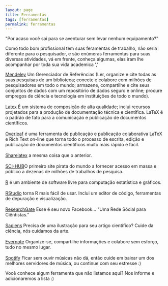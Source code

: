 ```yaml
---
layout: page
title: Ferramentas
tags: [ferramentas]
permalink: ferramentas
---
```


<p>
    <cita>
        "Por acaso você sai para se aventurar sem levar nenhum equipamento?"
    </cita>
</p>

<amp-img width="600" height="400" layout="responsive" src="{{ site.url }}/assets/images/lum3n-187468-unsplash.jpg"></amp-img>

<p>
    Como todo bom profissional tem suas feramentas de trabalho, não seria diferente para o pesquisador, e são enúmeras ferramentas para suas diversas atividades, vá em frente, conheça algumas, elas iram lhe acompanhar por toda sua vida academica ','
</p>

<p>
    <a title="Mendeley" href="mendeley.com" target="_blank">Mendeley</a> Um Gerenciador de Referências (Ler, organize e cite todas as suas pesquisas de um biblioteca; conecte e colabore com milhões de pesquisadores em todo o mundo; armazene, compartilhe e cite seus conjuntos de dados com um repositório de dados seguro e online; procure empregos de ciência e tecnologia em instituições de todo o mundo).<br><br>
    <a title="Latex" href="https://www.latex-project.org/" target="_blank">Latex</a> É um sistema de composição de alta qualidade; inclui recursos projetados para a produção de documentação técnica e científica. LaTeX é o padrão de fato para a comunicação e publicação de documentos científicos.<br><br>
    <a title="Overleaf" href="overleaf.com" target="_blank">Overleaf</a> é uma ferramenta de publicação e publicação colaborativa LaTeX e Rich Text on-line que torna todo o processo de escrita, edição e publicação de documentos científicos muito mais rápido e fácil.<br><br>
    <a title="Sharelatex" href="sharelatex.com" target="_blank">Sharelatex</a> a mesma coisa que o anterior.<br><br>
    <a title="SCI-HUB" href="http://sci-hub.tw/" target="_blank">SCI-HUB</a>O primeiro site pirata do mundo a fornecer acesso em massa e público a dezenas de milhões de trabalhos de pesquisa.<br><br>
    <a title="R" href="https://www.r-project.org/" target="_blank">R</a> é um ambiente de software livre para computação estatística e gráficos. <br><br>
    <a title="RStudio" href="https://www.rstudio.com/" target="_blank">RStudio</a> torna R mais fácil de usar. Inclui um editor de código, ferramentas de depuração e visualização.<br><br>
    <a title="ResearchGate" href="https://www.researchgate.net/" target="_blank">ResearchGate</a> Esse é seu novo Facebook... "Uma Rede Sócial para Ciêntistas."<br><br>
    <a title="Sapiens" href="https://www.sapiens.art.br/" target="_blank">Sapiens</a> Precisa de uma ilustração para seu artigo científico? Cuide da ciência, nós cuidamos da arte.<br><br>
    <a title="Evernote" href="https://www.evernote.com" target="_blank">Evernote</a> Organize-se, compartilhe informações e colabore sem esforço, tudo no mesmo lugar.<br><br>
    <a title="Spotify" href="https://www.spotify.com/br/" target="_blank">Spotify</a> Ficar sem ouvir músicas não dá, então cuide em baixar um dos melhores servidores de música, ou continue com seu estresse :)<br>
</p>

<p>
    Você conhece algum ferramenta que não listamos aqui? Nos informe e adicionaremos a lista :)
</p>
